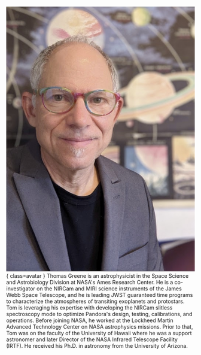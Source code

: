 ![Tom Greene](Greene.jpg){ class=avatar }
Thomas Greene is an astrophysicist in the Space Science and Astrobiology Division at NASA's Ames Research Center. He is a co-investigator on the NIRCam and MIRI science instruments of the James Webb Space Telescope, and he is leading JWST guaranteed time programs to characterize the atmospheres of transiting exoplanets and protostars. Tom is leveraging his expertise with developing the NIRCam slitless spectroscopy mode to optimize Pandora's design, testing, calibrations, and operations. Before joining NASA, he worked at the Lockheed Martin Advanced Technology Center on NASA astrophysics missions. Prior to that, Tom was on the faculty of the University of Hawaii where he was a support astronomer and later Director of the NASA Infrared Telescope Facility (IRTF). He received his Ph.D. in astronomy from the University of Arizona.
